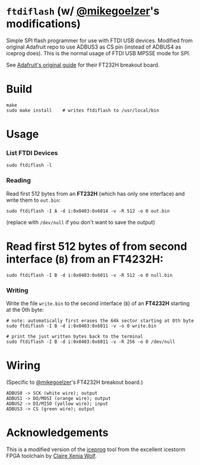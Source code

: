 # `ftdiflash` (w/ [@mikegoelzer](https://github.com/mikegoelzer)'s modifications)

Simple SPI flash programmer for use with FTDI USB devices. Modified from original Adafruit repo to use ADBUS3 as CS pin (instead of ADBUS4 as iceprog does). This is the normal usage of FTDI USB MPSSE mode for SPI.

See [Adafruit's original guide](https://learn.adafruit.com/programming-spi-flash-prom-with-an-ft232h-breakout/overview) for their FT232H breakout board.

# Build

```
make
sudo make install    # writes ftdiflash to /usr/local/bin
```

# Usage

### List FTDI Devices

```
sudo ftdiflash -l
```

### Reading

Read first 512 bytes from an **FT232H** (which has only one interface) and write them to `out.bin`:
```
sudo ftdiflash -I A -d i:0x0403:0x6014 -v -R 512 -o 0 out.bin
```

(replace with `/dev/null` if you don't want to save the output)

# Read first 512 bytes of from second interface (`B`) from an **FT4232H**:

```
sudo ftdiflash -I B -d i:0x0403:0x6011 -v -R 512 -o 0 null.bin
```

### Writing

Write the file `write.bin` to the second interface (`B`) of an **FT4232H** starting at the 0th byte:

```
# note: automatically first erases the 64k sector starting at 0th byte
sudo ftdiflash -I B -d i:0x0403:0x6011 -v -o 0 write.bin

# print the just written bytes back to the terminal
sudo ftdiflash -I B -d i:0x0403:0x6011 -v -R 256 -o 0 /dev/null
```

# Wiring

(Specific to [@mikegoelzer](https://github.com/mikegoelzer)'s FT4232H breakout board.)

```
ADBUS0 -> SCK (white wire); output
ADBUS1 -> DO/MOSI (orange wire); output
ADBUS2 -> DI/MISO (yellow wire); input
ADBUS3 -> CS (green wire); output
```

# Acknowledgements

This is a modified version of the [iceprog](https://github.com/cliffordwolf/icestorm) tool from the excellent icestorm FPGA toolchain by [Claire Xenia Wolf](https://github.com/cliffordwolf).
